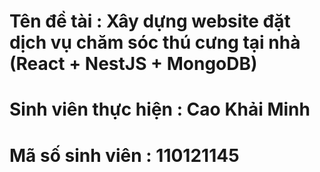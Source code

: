 # Tên đề tài : Xây dựng website đặt dịch vụ chăm sóc thú cưng tại nhà (React + NestJS + MongoDB)
# Sinh viên thực hiện : Cao Khải Minh 
# Mã số sinh viên : 110121145
